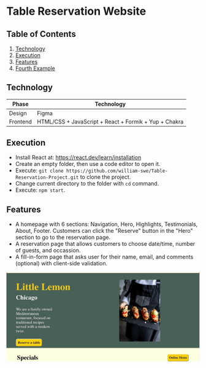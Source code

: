 # Table Reservation Website

## Table of Contents
1. [Technology](#technology)
2. [Execution](#execution)
3. [Features](#feature)
4. [Fourth Example](#fourth-examplehttpwwwfourthexamplecom)


## Technology
| Phase    | Technology |
| -------- | -------    |
| Design   | Figma      |
| Frontend | HTML/CSS + JavaScript + React + Formik + Yup + Chakra     |

## Execution
- Install React at: https://react.dev/learn/installation
- Create an empty folder, then use a code editor to open it.
- Execute: ```git clone https://github.com/william-swe/Table-Reservation-Project.git``` to clone the project.
- Change current directory to the folder with ```cd``` command.
- Execute: ```npm start```.

## Features
- A homepage with 6 sections: Navigation, Hero, Highlights, Testimonials, About, Footer. Customers can click the "Reserve" button in the "Hero" section to go to the reservation page.
- A reservation page that allows customers to choose date/time, number of guests, and occassion.
- A fill-in-form page that asks user for their name, email, and comments (optional) with client-side validation.

![Alt Text](demonstration.gif)